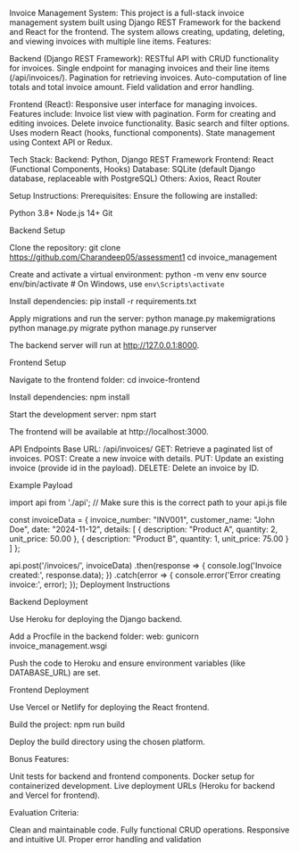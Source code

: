 Invoice Management System:
This project is a full-stack invoice management system built using Django REST Framework for the backend and React for the frontend. The system allows creating, updating, deleting, and viewing invoices with multiple line items.
Features:

Backend (Django REST Framework):
RESTful API with CRUD functionality for invoices.
Single endpoint for managing invoices and their line items (/api/invoices/).
Pagination for retrieving invoices.
Auto-computation of line totals and total invoice amount.
Field validation and error handling.

Frontend (React):
Responsive user interface for managing invoices.
Features include:
Invoice list view with pagination.
Form for creating and editing invoices.
Delete invoice functionality.
Basic search and filter options.
Uses modern React (hooks, functional components).
State management using Context API or Redux.

Tech Stack:
Backend: Python, Django REST Framework
Frontend: React (Functional Components, Hooks)
Database: SQLite (default Django database, replaceable with PostgreSQL)
Others: Axios, React Router

Setup Instructions:
Prerequisites:
Ensure the following are installed:

Python 3.8+
Node.js 14+
Git

Backend Setup

Clone the repository:
git clone <https://github.com/Charandeep05/assessment1>
cd invoice_management

Create and activate a virtual environment:
python -m venv env
source env/bin/activate  # On Windows, use `env\Scripts\activate`

Install dependencies:
pip install -r requirements.txt

Apply migrations and run the server:
python manage.py makemigrations
python manage.py migrate
python manage.py runserver

The backend server will run at http://127.0.0.1:8000.

Frontend Setup

Navigate to the frontend folder:
cd invoice-frontend

Install dependencies:
npm install

Start the development server:
npm start

The frontend will be available at http://localhost:3000.

API Endpoints
Base URL: /api/invoices/
GET: Retrieve a paginated list of invoices.
POST: Create a new invoice with details.
PUT: Update an existing invoice (provide id in the payload).
DELETE: Delete an invoice by ID.

Example Payload

import api from './api'; // Make sure this is the correct path to your api.js file

const invoiceData = {
  invoice_number: "INV001",
  customer_name: "John Doe",
  date: "2024-11-12",
  details: [
    {
      description: "Product A",
      quantity: 2,
      unit_price: 50.00
    },
    {
      description: "Product B",
      quantity: 1,
      unit_price: 75.00
    }
  ]
};

api.post('/invoices/', invoiceData)
  .then(response => {
    console.log('Invoice created:', response.data);
  })
  .catch(error => {
    console.error('Error creating invoice:', error);
  });
Deployment Instructions

Backend Deployment

Use Heroku for deploying the Django backend.

Add a Procfile in the backend folder:
web: gunicorn invoice_management.wsgi

Push the code to Heroku and ensure environment variables (like DATABASE_URL) are set.

Frontend Deployment

Use Vercel or Netlify for deploying the React frontend.

Build the project:
npm run build

Deploy the build directory using the chosen platform.

Bonus Features:

Unit tests for backend and frontend components.
Docker setup for containerized development.
Live deployment URLs (Heroku for backend and Vercel for frontend).

Evaluation Criteria:

Clean and maintainable code.
Fully functional CRUD operations.
Responsive and intuitive UI.
Proper error handling and validation










